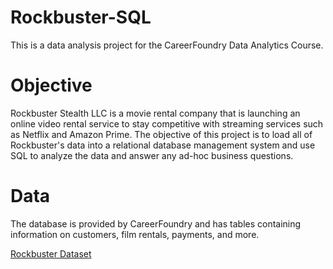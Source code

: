 # Rockbuster-SQL
This is a data analysis project for the CareerFoundry Data Analytics Course.
# Objective
Rockbuster Stealth LLC is a movie rental company that is launching an online video rental service to stay competitive with streaming services such as Netflix and Amazon Prime. The objective of this project is to load all of Rockbuster's data into a relational database management system and use SQL to analyze the data and answer any ad-hoc business questions.
# Data
The database is provided by CareerFoundry and has tables containing information on customers, film rentals, payments, and more.

[Rockbuster Dataset](https://github.com/hnguyen1504/Rockbuster-SQL/files/10719659/Rockbuster.zip)

